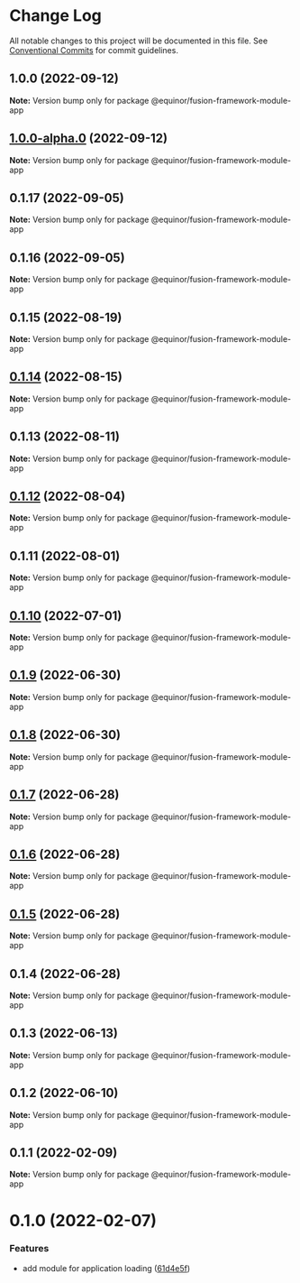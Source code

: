 # Change Log

All notable changes to this project will be documented in this file.
See [Conventional Commits](https://conventionalcommits.org) for commit guidelines.

## 1.0.0 (2022-09-12)

**Note:** Version bump only for package @equinor/fusion-framework-module-app





## [1.0.0-alpha.0](https://github.com/equinor/fusion-framework/compare/@equinor/fusion-framework-module-app@0.1.17...@equinor/fusion-framework-module-app@1.0.0-alpha.0) (2022-09-12)

**Note:** Version bump only for package @equinor/fusion-framework-module-app





## 0.1.17 (2022-09-05)

**Note:** Version bump only for package @equinor/fusion-framework-module-app





## 0.1.16 (2022-09-05)

**Note:** Version bump only for package @equinor/fusion-framework-module-app





## 0.1.15 (2022-08-19)

**Note:** Version bump only for package @equinor/fusion-framework-module-app





## [0.1.14](https://github.com/equinor/fusion-framework/compare/@equinor/fusion-framework-module-app@0.1.13...@equinor/fusion-framework-module-app@0.1.14) (2022-08-15)

**Note:** Version bump only for package @equinor/fusion-framework-module-app





## 0.1.13 (2022-08-11)

**Note:** Version bump only for package @equinor/fusion-framework-module-app





## [0.1.12](https://github.com/equinor/fusion-framework/compare/@equinor/fusion-framework-module-app@0.1.11...@equinor/fusion-framework-module-app@0.1.12) (2022-08-04)

**Note:** Version bump only for package @equinor/fusion-framework-module-app





## 0.1.11 (2022-08-01)

**Note:** Version bump only for package @equinor/fusion-framework-module-app





## [0.1.10](https://github.com/equinor/fusion-framework/compare/@equinor/fusion-framework-module-app@0.1.9...@equinor/fusion-framework-module-app@0.1.10) (2022-07-01)

**Note:** Version bump only for package @equinor/fusion-framework-module-app





## [0.1.9](https://github.com/equinor/fusion-framework/compare/@equinor/fusion-framework-module-app@0.1.8...@equinor/fusion-framework-module-app@0.1.9) (2022-06-30)

**Note:** Version bump only for package @equinor/fusion-framework-module-app





## [0.1.8](https://github.com/equinor/fusion-framework/compare/@equinor/fusion-framework-module-app@0.1.7...@equinor/fusion-framework-module-app@0.1.8) (2022-06-30)

**Note:** Version bump only for package @equinor/fusion-framework-module-app





## [0.1.7](https://github.com/equinor/fusion-framework/compare/@equinor/fusion-framework-module-app@0.1.6...@equinor/fusion-framework-module-app@0.1.7) (2022-06-28)

**Note:** Version bump only for package @equinor/fusion-framework-module-app





## [0.1.6](https://github.com/equinor/fusion-framework/compare/@equinor/fusion-framework-module-app@0.1.5...@equinor/fusion-framework-module-app@0.1.6) (2022-06-28)

**Note:** Version bump only for package @equinor/fusion-framework-module-app





## [0.1.5](https://github.com/equinor/fusion-framework/compare/@equinor/fusion-framework-module-app@0.1.4...@equinor/fusion-framework-module-app@0.1.5) (2022-06-28)

**Note:** Version bump only for package @equinor/fusion-framework-module-app





## 0.1.4 (2022-06-28)

**Note:** Version bump only for package @equinor/fusion-framework-module-app





## 0.1.3 (2022-06-13)

**Note:** Version bump only for package @equinor/fusion-framework-module-app





## 0.1.2 (2022-06-10)

**Note:** Version bump only for package @equinor/fusion-framework-module-app





## 0.1.1 (2022-02-09)

**Note:** Version bump only for package @equinor/fusion-framework-module-app





# 0.1.0 (2022-02-07)


### Features

* add module for application loading ([61d4e5f](https://github.com/equinor/fusion-framework/commit/61d4e5fa0df6308155bf830e68d902cecb8146c2))
